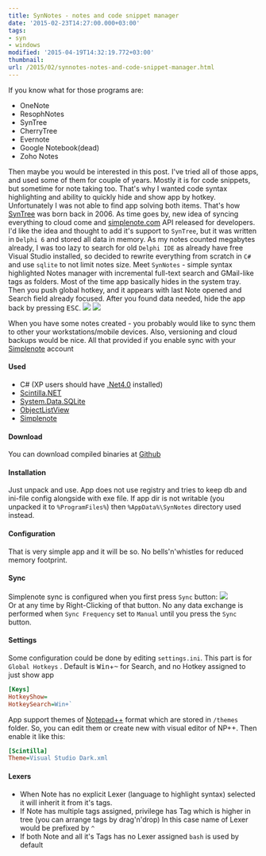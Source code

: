 ```yaml
---
title: SynNotes - notes and code snippet manager
date: '2015-02-23T14:27:00.000+03:00'
tags:
- syn
- windows
modified: '2015-04-19T14:32:19.772+03:00'
thumbnail:
url: /2015/02/synnotes-notes-and-code-snippet-manager.html
---
```


If you know what for those programs are:
- OneNote
- ResophNotes 
- SynTree
- CherryTree
- Evernote
- Google Notebook(dead)
- Zoho Notes

Then maybe you would be interested in this post. I've tried all of those apps, and used some of them for couple of years. Mostly it is for code snippets, but sometime for note taking too. That's why I wanted code syntax highlighting and ability to quickly hide and show app by hotkey. Unfortunately I was not able to find app solving both items.
That's how [SynTree](/2006/11/syntree-v05-coders-sourcebook.html) was born back in 2006. As time goes by, new idea of syncing everything to cloud come and [simplenote.com](http://simplenote.com/) API released for developers. I'd like the idea and thought to add it's support to `SynTree`, but it was written in `Delphi 6` and stored all data in memory. As my notes counted megabytes already, I was too lazy to search for old `Delphi IDE` as already have free Visual Studio installed, so decided to rewrite everything from scratch in `C#` and use `sqlite` to not limit notes size.
Meet `SynNotes` - simple syntax highlighted Notes manager with incremental full-text search and GMail-like tags as folders. Most of the time app basically hides in the system tray. Then you push global hotkey, and it appears with last Note opened and Search field  already focused. After you found data needed, hide the app back by pressing <kbd>ESC</kbd>.
![](/assets/img/2015/sn1.png)
![](/assets/img/2015/sn2.png)

When you have some notes created - you probably would like to sync them to other your workstations/mobile devices. Also, versioning and  cloud backups would be nice. All that provided if you enable sync with your [Simplenote](http://simplenote.com/) account  

#### Used
- C# (XP users should have [.Net4.0](https://www.microsoft.com/en-US/download/details.aspx?id=17851) installed)
- [Scintilla.NET](http://scintillanet.codeplex.com/)
- [System.Data.SQLite](http://system.data.sqlite.org/index.html/doc/trunk/www/index.wiki)
- [ObjectListView](http://objectlistview.sourceforge.net/cs/index.html)
- [Simplenote](http://simplenote.com/)

#### Download
You can download compiled binaries at [Github](https://github.com/sepich/SynNotes/releases)

#### Installation
Just unpack and use. App does not use registry and tries to keep db and ini-file config alongside with exe file. If app dir is not writable  (you unpacked it to `%ProgramFiles%`) then `%AppData%\SynNotes` directory used instead.

#### Configuration
That is very simple app and it will be so. No bells'n'whistles for reduced memory footprint. 

#### Sync
Simplenote sync is configured when you first press `Sync` button:
![](/assets/img/2015/sn3.png)  
Or at any time by Right-Clicking of that button. No any data exchange is performed when `Sync Frequency` set to `Manual` until you press the `Sync` button.

#### Settings
Some configuration could be done by editing `settings.ini`.
This part is for `Global Hotkeys` . Default is <kbd>Win</kbd>+<kbd>~</kbd> for Search, and no Hotkey assigned to just show app
```ini
[Keys]
HotkeyShow=
HotkeySearch=Win+`
```
App support themes of [Notepad++](http://notepad-plus-plus.org/) format which are stored in `/themes` folder. So, you can edit them or create new with visual editor of NP++. Then enable it like this:
```ini
[Scintilla]
Theme=Visual Studio Dark.xml
```

#### Lexers
- When Note has no explicit Lexer (language to highlight syntax) selected it will inherit it from it's tags. 
- If Note has multiple tags assigned, privilege has Tag which is  higher in tree (you can arrange tags by drag'n'drop) In this case name  of Lexer would be prefixed by `^`
- If both Note and all it's Tags has no Lexer assigned `bash` is used by default
